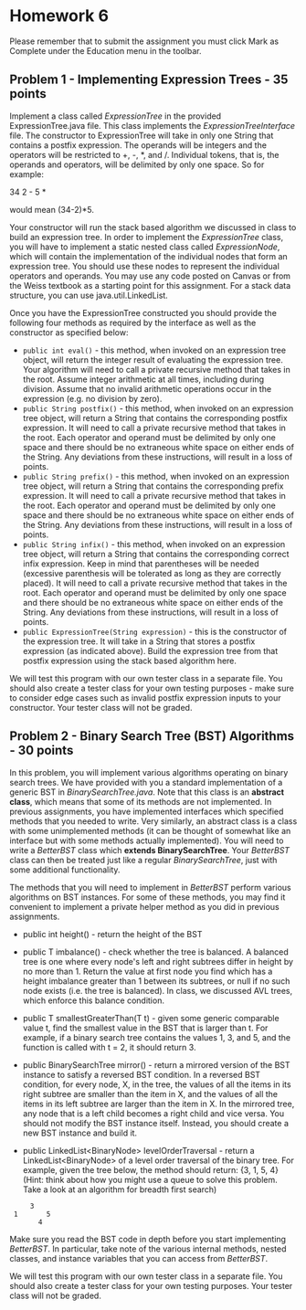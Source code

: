 # Homework 6

Please remember that to submit the assignment you must click Mark as Complete
under the Education menu in the toolbar.

## Problem 1 - Implementing Expression Trees - 35 points

Implement a class called *ExpressionTree* in the provided ExpressionTree.java
file. This class implements the *ExpressionTreeInterface* file. The constructor
to ExpressionTree will take in only one String that contains a postfix
expression. The operands will be integers and the operators will be restricted
to +, -, *, and /. Individual tokens, that is, the operands and operators,
will be delimited by only one space. So for example:

34 2 - 5 *

would mean (34-2)*5.

Your constructor will run the stack based algorithm we discussed in class to
build an expression tree. In order to implement the *ExpressionTree* class, you
will have to implement a static nested class called *ExpressionNode*, which
will contain the implementation of the individual nodes that form an expression
tree. You should use these nodes to represent the individual operators and
operands. You may use any code posted on Canvas or from the Weiss textbook as a
starting point for this assignment. For a stack data structure, you can use
java.util.LinkedList.

Once you have the ExpressionTree constructed you should provide the following
four methods as required by the interface as well as the constructor as
specified below:

* ```public int eval()``` - this method, when invoked on an expression tree
  object, will return the integer result of evaluating the expression tree.
  Your algorithm will need to call a private recursive method that takes in the
  root. Assume integer arithmetic at all times, including during division.
  Assume that no invalid arithmetic operations occur in the expression (e.g. no
  division by zero).
* ```public String postfix()``` - this method, when invoked on an expression
  tree object, will return a String that contains the corresponding postfix
  expression. It will need to call a private recursive method that takes in the
  root. Each operator and operand must be delimited by only one space and there
  should be no extraneous white space on either ends of the String. Any
  deviations from these instructions, will result in a loss of points.
* ```public String prefix()``` - this method, when invoked on an expression
  tree object, will return a String that contains the corresponding prefix
  expression. It will need to call a private recursive method that takes in the
  root. Each operator and operand must be delimited by only one space and there
  should be no extraneous white space on either ends of the String. Any
  deviations from these instructions, will result in a loss of points.
* ```public String infix()``` - this method, when invoked on an expression tree
  object, will return a String that contains the corresponding correct infix
  expression. Keep in mind that parentheses will be needed (excessive
  parenthesis will be tolerated as long as they are correctly placed). It will
  need to call a private recursive method that takes in the root. Each operator
  and operand must be delimited by only one space and there should be no
  extraneous white space on either ends of the String. Any deviations from
  these instructions, will result in a loss of points.
* ```public ExpressionTree(String expression)``` - this is the constructor of
  the expression tree.  It will take in a String that stores a postfix
  expression (as indicated above). Build the expression tree from that postfix
  expression using the stack based algorithm here.

We will test this program with our own tester class in a separate file.  You
should also create a tester class for your own testing purposes - make sure to
consider edge cases such as invalid postfix expression inputs to your
constructor.  Your tester class will not be graded.

## Problem 2 - Binary Search Tree (BST) Algorithms - 30 points

In this problem, you will implement various algorithms operating on binary
search trees. We have provided with you a standard implementation of a generic
BST in *BinarySearchTree.java*. Note that this class is an **abstract class**,
which means that some of its methods are not implemented. In previous
assignments, you have implemented interfaces which specified methods that you
needed to write. Very similarly, an abstract class is a class with some
unimplemented methods (it can be thought of somewhat like an interface but with
some methods actually implemented). You will need to write a *BetterBST* class
which **extends BinarySearchTree**. Your *BetterBST* class can then be treated
just like a regular *BinarySearchTree*, just with some additional
functionality.

The methods that you will need to implement in *BetterBST* perform various
algorithms on BST instances. For some of these methods, you may find it
convenient to implement a private helper method as you did in previous
assignments.

* public int height() - return the height of the BST

* public T imbalance() - check whether the tree is balanced. A balanced
  tree is one where every node's left and right subtrees differ in height by
  no more than 1. Return the value at first node you find which has a height
  imbalance greater than 1 between its subtrees, or null if no such
  node exists (i.e. the tree is balanced). In class, we discussed AVL trees,
  which enforce this balance condition.

* public T smallestGreaterThan(T t) - given some generic comparable value
  t, find the smallest value in the BST that is larger than t. For example,
  if a binary search tree contains the values 1, 3, and 5, and the function is
  called with t = 2, it should return 3.

* public BinarySearchTree<T> mirror() - return a mirrored version of the
  BST instance to satisfy a reversed BST condition. In a reversed BST
  condition, for every node, X, in the tree, the values of all the items in
  its right subtree are smaller than the item in X, and the values of all the
  items in its left subtree are larger than the item in X.  In the mirrored
  tree, any node that is a left child becomes a right child and vice versa. You
  should not modify the BST instance itself. Instead, you should create a new
  BST instance and build it.

* public LinkedList<BinaryNode<T>> levelOrderTraversal - return a
  LinkedList<BinaryNode<T>> of a level order traversal of the binary tree. For
  example, given the tree below, the method should return: {3, 1, 5, 4} (Hint:
  think about how you might use a queue to solve this problem. Take a look at
  an algorithm for breadth first search)
```
     3
 1       5
       4
```

Make sure you read the BST code in depth before you start implementing
*BetterBST*. In particular, take note of the various internal methods, nested
classes, and instance variables that you can access from *BetterBST*.

We will test this program with our own tester class in a separate file.  You
should also create a tester class for your own testing purposes.  Your tester
class will not be graded.
